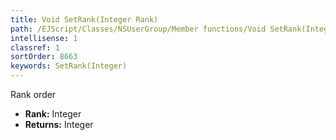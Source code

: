 ```yaml
---
title: Void SetRank(Integer Rank)
path: /EJScript/Classes/NSUserGroup/Member functions/Void SetRank(Integer p_0)
intellisense: 1
classref: 1
sortOrder: 8663
keywords: SetRank(Integer)
---
```



Rank order



* **Rank:** Integer
* **Returns:** Integer


